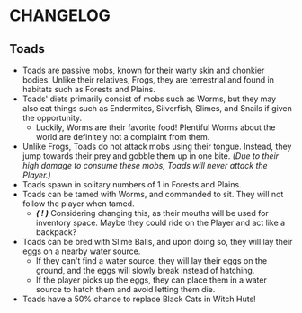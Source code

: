 # CHANGELOG
## Toads
- Toads are passive mobs, known for their warty skin and chonkier bodies. Unlike their relatives, Frogs, they are terrestrial and found in habitats such as Forests and Plains.
- Toads' diets primarily consist of mobs such as Worms, but they may also eat things such as Endermites, Silverfish, Slimes, and Snails if given the opportunity.
  - Luckily, Worms are their favorite food! Plentiful Worms about the world are definitely not a complaint from them.
- Unlike Frogs, Toads do not attack mobs using their tongue. Instead, they jump towards their prey and gobble them up in one bite. _(Due to their high damage to consume these mobs, Toads will never attack the Player.)_
- Toads spawn in solitary numbers of 1 in Forests and Plains.
- Toads can be tamed with Worms, and commanded to sit. They will not follow the player when tamed.
  - _**( ! )**_ Considering changing this, as their mouths will be used for inventory space. Maybe they could ride on the Player and act like a backpack?
- Toads can be bred with Slime Balls, and upon doing so, they will lay their eggs on a nearby water source.
  - If they can't find a water source, they will lay their eggs on the ground, and the eggs will slowly break instead of hatching.
  - If the player picks up the eggs, they can place them in a water source to hatch them and avoid letting them die.
- Toads have a 50% chance to replace Black Cats in Witch Huts!